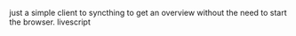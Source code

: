 just a simple client to syncthing to get an overview without the need to start the browser. livescript